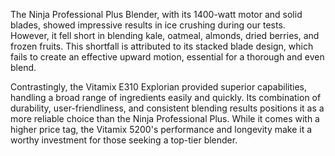 The Ninja Professional Plus Blender, with its 1400-watt motor and solid blades, showed impressive results in ice crushing during our tests. However, it fell short in blending kale, oatmeal, almonds, dried berries, and frozen fruits. This shortfall is attributed to its stacked blade design, which fails to create an effective upward motion, essential for a thorough and even blend.

Contrastingly, the Vitamix E310 Explorian provided superior capabilities, handling a broad range of ingredients easily and quickly. Its combination of durability, user-friendliness, and consistent blending results positions it as a more reliable choice than the Ninja Professional Plus. While it comes with a higher price tag, the Vitamix 5200's performance and longevity make it a worthy investment for those seeking a top-tier blender.